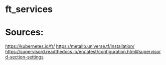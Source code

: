 # ft_services

# Sources:
https://kubernetes.io/fr/
https://metallb.universe.tf/installation/
https://supervisord.readthedocs.io/en/latest/configuration.html#supervisord-section-settings
